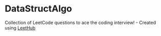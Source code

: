 # DataStructAlgo
Collection of LeetCode questions to ace the coding interview! - Created using [LeetHub](https://github.com/minjungsung/leethub)
